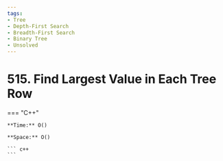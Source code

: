 ```yaml
---
tags:
- Tree
- Depth-First Search
- Breadth-First Search
- Binary Tree
- Unsolved
---
```



# 515. Find Largest Value in Each Tree Row

=== "C++"

    **Time:** O()

    **Space:** O()

    ``` c++
    ```